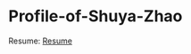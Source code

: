 # Profile-of-Shuya-Zhao

Resume: [Resume](https://github.com/Florence2Me/Profile-of-Shuya-Zhao/edit/master/resume200109.pdf)
